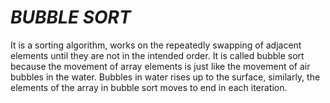 # _BUBBLE SORT_

It is a sorting algorithm, works on the repeatedly swapping of adjacent elements until they are not in the intended order. It is called bubble sort because the movement of array elements is just like the movement of air bubbles in the water. Bubbles in water rises up to the surface, similarly, the elements of the array in bubble sort moves to end in each iteration.
